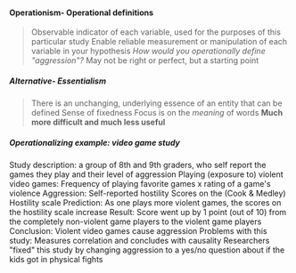 #### Operationism- Operational definitions
> Observable indicator of each variable, used for the purposes of this particular study
> Enable reliable measurement or manipulation of each variable in your hypothesis
> *How would you operationally define "aggression"?*
> May not be right or perfect, but a starting point
##### Alternative- Essentialism
> There is an unchanging, underlying essence of an entity that can be defined
> Sense of fixedness 
> Focus is on the *meaning* of words
> **Much more difficult and much less useful**


##### Operationalizing example: video game study
Study description: a group of 8th and 9th graders, who self report the games they play and their level of aggression
	Playing (exposure to) violent video games: 
		Frequency of playing favorite games x rating of a game's violence
	Aggression: 
		Self-reported hostility
		Scores on the (Cook & Medley) Hostility scale
	Prediction: 
		As one plays more violent games, the scores on the hostility scale increase
	Result:
		Score went up by 1 point (out of 10) from the completely non-violent game players to the violent game players
	Conclusion: 
		Violent video games cause aggression 
	Problems with this study: 
		Measures correlation and concludes with causality 
		Researchers "fixed" this study by changing aggression to a yes/no question about if the kids got in physical fights